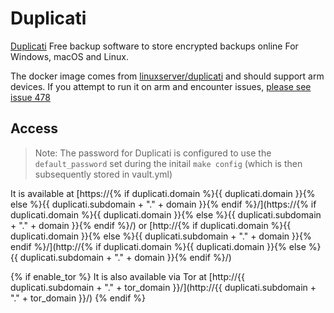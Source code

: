 # Duplicati

[Duplicati](https://www.duplicati.com/) Free backup software to store encrypted backups online
For Windows, macOS and Linux.

The docker image comes from [linuxserver/duplicati](https://hub.docker.com/r/linuxserver/duplicati) and should support arm devices.
If you attempt to run it on arm and encounter issues, [please see issue 478](https://gitlab.com/NickBusey/HomelabOS/-/issues/478)

## Access

> Note: The password for Duplicati is configured to use the `default_password` set during the initail `make config` (which is then subsequently stored in vault.yml)

It is available at [https://{% if duplicati.domain %}{{ duplicati.domain }}{% else %}{{ duplicati.subdomain + "." + domain }}{% endif %}/](https://{% if duplicati.domain %}{{ duplicati.domain }}{% else %}{{ duplicati.subdomain + "." + domain }}{% endif %}/) or [http://{% if duplicati.domain %}{{ duplicati.domain }}{% else %}{{ duplicati.subdomain + "." + domain }}{% endif %}/](http://{% if duplicati.domain %}{{ duplicati.domain }}{% else %}{{ duplicati.subdomain + "." + domain }}{% endif %}/)

{% if enable_tor %}
It is also available via Tor at [http://{{ duplicati.subdomain + "." + tor_domain }}/](http://{{ duplicati.subdomain + "." + tor_domain }}/)
{% endif %}
